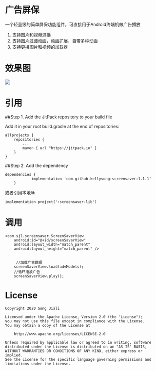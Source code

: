 # 广告屏保

一个轻量级的简单屏保功能组件，可直接用于Android终端机做广告播放

1. 支持图片和视频混播
2. 支持图片过渡动画，动画扩展，自带多种动画
3. 支持更换图片和视频的加载器

# 效果图

![](screenshot/img_1.gif)

# 引用

##Step 1. Add the JitPack repository to your build file

Add it in your root build.gradle at the end of repositories:

    allprojects {
        repositories {
            ...
            maven { url "https://jitpack.io" }
        }
    }

##Step 2. Add the dependency

	dependencies {
		        implementation 'com.github.kellysong:screensaver:1.1.1'
		}

或者引用本地lib
	
    implementation project(':screensaver-lib')

# 调用

	<com.sjl.screensaver.ScreenSaverView
        android:id="@+id/screenSaverView"
        android:layout_width="match_parent"
        android:layout_height="match_parent" />


 		 //加载广告数据
        screenSaverView.load(advModels);
        //循环播放广告
        screenSaverView.play();

# License

    Copyright 2020 Song Jiali
    
    Licensed under the Apache License, Version 2.0 (the "License");
    you may not use this file except in compliance with the License.
    You may obtain a copy of the License at
    
        http://www.apache.org/licenses/LICENSE-2.0
    
    Unless required by applicable law or agreed to in writing, software
    distributed under the License is distributed on an "AS IS" BASIS,
    WITHOUT WARRANTIES OR CONDITIONS OF ANY KIND, either express or implied.
    See the License for the specific language governing permissions and
    limitations under the License.